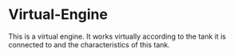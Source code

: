 # Virtual-Engine
 This is a virtual engine. It works virtually according to the tank it is connected to and the characteristics of this tank.
